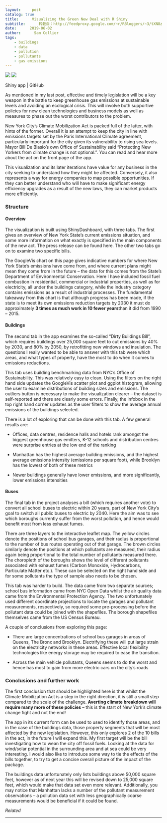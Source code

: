 ```yaml
---
layout:     post
catalog: true
title:      Visualizing the Green New Deal with R Shiny
subtitle:      转载自：http://feedproxy.google.com/~r/RBloggers/~3/tXN8zFLbCyE/
date:      2019-06-02
author:      Sam Collier
tags:
    - buildings
    - data
    - pollution
    - pollutants
    - gas emissions
---
```






![](https://i1.wp.com/nycdatascience.com/blog/wp-content/uploads/2019/06/architecture-buildings-city-2190283-1024x683.jpg?w=450&is-pending-load=1#038;ssl=1)
![](https://i1.wp.com/nycdatascience.com/blog/wp-content/uploads/2019/06/architecture-buildings-city-2190283-1024x683.jpg?w=450&ssl=1)


Shiny app | GitHub

As mentioned in my last post, effective and timely legislation will be a key weapon in the battle to keep greenhouse gas emissions at sustainable levels and avoiding an ecological crisis. This will involve both supportive policies for new clean technologies and business models as well as measures to phase out the worst contributors to the problem.

New York City’s Climate Mobilization Act is packed full of the latter, with hints of the former. Overall it is an attempt to keep the city in line with emissions targets set by the Paris International Climate agreement, particularly important for the city given its vulnerability to rising sea levels. Mayor Bill De Blasio’s own Office of Sustainability said “Protecting New Yorkers from climate change is not optional.”. You can read and hear more about the act on the front page of the app.

This visualization and its later iterations have value for any business in the city seeking to understand how they might be affected. Conversely, it also represents a way for energy companies to map possible opportunities. If they can better understand who will have to make significant energy efficiency upgrades as a result of the new laws, they can market products more efficiently.

### Structure

#### Overview

The visualization is built using ShinyDashboard, with three tabs. The first gives an overview of New York State’s current emissions situation, and some more information on what exactly is specified in the main components of the new act. The press release can be found here. The other two tabs go on to examine two specific bills.

The GoogleVis chart on this page gives indicative numbers for where New York State’s emissions have come from, and where current plans might mean they come from in the future – the data for this comes from the State’s Department of Environmental Conservation. Here I have included fossil fuel combustion in residential, commercial or industrial properties, as well as for electricity, all under the buildings category, while the industry category contains emissions as a result of industrial processes. The fundamental takeaway from this chart is that although progress has been made, if the state is to meet its own emissions reduction targets by 2030 it must do approximately **3 times as much work in 10 fewer years**than it did from 1990 – 2015.

#### Buildings

The second tab in the app examines the so-called “Dirty Buildings Bill”, which requires buildings over 25,000 square feet to cut emissions by 40% by 2030, and 80% by 2050, by retrofitting new windows and insulation. The questions I really wanted to be able to answer with this tab were which areas, and what types of property, have the most to do when it comes to emissions reductions. 

This tab uses building benchmarking data from NYC’s Office of Sustainability. This was relatively easy to clean. Using the filters on the right hand side updates the GoogleVis scatter plot and ggplot histogram, allowing the user to examine distributions of building sizes and emissions. The outliers button is necessary to make the visualization clearer – the dataset is self-reported and there are clearly some errors. Finally, the infobox in the top right hand corner updates as the user filters to show the average annual emissions of the buildings selected.

There is a lot of exploring that can be done with this tab. A few general results are:

- Offices, data centres, residence halls and hotels rank amongst the biggest greenhouse gas emitters, K-12 schools and distribution centres were surprise entries at the low end of the ranking

- Manhattan has the highest average building emissions, and the highest average emissions intensity (emissions per square foot), while Brooklyn has the lowest of both of these metrics

- Newer buildings generally have lower emissions, and more significantly, lower emissions intensities


#### Buses

The final tab in the project analyses a bill (which requires another vote) to convert all school buses to electric within 20 years, part of New York City’s goal to switch all public buses to electric by 2040. Here the aim was to see which boroughs currently suffer from the worst pollution, and hence would benefit most from less exhaust fumes.

There are three layers to the interactive leaflet map. The yellow circles denote the positions of school bus garages, and their radius is proportional to the number of bus routes operating out of that garage. The brown circles similarly denote the positions at which pollutants are measured, their radius again being proportional to the total number of pollutants measured there. The choropleth of the boroughs shows the level of different pollutants associated with exhaust fumes (Carbon Monoxide, Hydrocarbons, Particulate Matter etc.). These can be selected on the right hand side and for some pollutants the type of sample also needs to be chosen.

This tab was harder to build. The data came from two separate sources; school bus information came from NYC Open Data whilst the air quality data came from the Environmental Protection Agency. The two unfortunately used different coordinate projections to locate the garages and pollutant measurements, respectively, so required some pre-processing before the pollutant data could be joined with the shapefiles. The borough shapefiles themselves came from the US Census Bureau.

A couple of conclusions from exploring this page:

- There are large concentrations of school bus garages in areas of Queens, The Bronx and Brooklyn. Electrifying these will put large strain on the electricity networks in these areas. Effective local flexibility technologies like energy storage may be required to ease the transition.

- Across the main vehicle pollutants, Queens seems to do the worst and hence has most to gain from more electric cars on the city’s roads


### Conclusions and further work

The first conclusion that should be highlighted here is that whilst the Climate Mobilization Act is a step in the right direction, it is still a small step compared to the scale of the challenge. **Averting climate breakdown will require many more of these policies** – this is the start of New York’s climate change fight and not the end!

The app in its current form can be used to used to identify those areas, and in the case of the buildings data, those property segments that will be most affected by the new legislation. However, this only explores 2 of the 10 bills in the act, in the future I will expand this. My first target will be the bill investigating how to wean the city off fossil fuels. Looking at the data for wind/solar potential in the surrounding area and at sea could be very interesting. I would also like to introduce some way to tie the effects of the bills together, to try to get a concise overall picture of the impact of the package.

The buildings data unfortunately only lists buildings above 50,000 square feet, however as of next year this will be revised down to 25,000 square feet, which would make that data set even more relevant. Additionally, you may notice that Manhattan lacks a number of the pollutant measurement observations – a pollution data set with less geographically coarse measurements would be beneficial if it could be found.


*Related*







---
